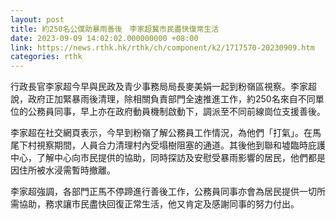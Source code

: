 ```yaml
---
layout: post
title: 約250名公僕助暴雨善後　李家超冀市民盡快復常生活
date: 2023-09-09 14:02:02.000000000 +08:00
link: https://news.rthk.hk/rthk/ch/component/k2/1717570-20230909.htm
categories: rthk
---
```


行政長官李家超今早與民政及青少事務局局長麥美娟一起到粉嶺區視察。李家超說，政府正加緊暴雨後清理，除相關負責部門全速推進工作，約250名來自不同單位的公務員同事，早上亦在政府動員機制啟動下，調派至不同前線崗位支援善後。

李家超在社交網頁表示，今早到粉嶺了解公務員工作情況，為他們「打氣」。在馬尾下村視察期間，人員合力清理村內受塌樹阻塞的通道。其後他到聯和墟臨時庇護中心，了解中心向市民提供的協助，同時探訪及安慰受暴雨影響的居民，他們都是因住所被水浸需暫時撤離。

李家超強調，各部門正馬不停蹄進行善後工作，公務員同事亦會為居民提供一切所需協助，務求讓市民盡快回復正常生活，他又肯定及感謝同事的努力付出。
